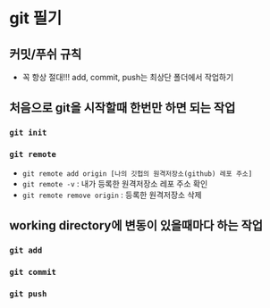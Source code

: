 # git 필기
## 커밋/푸쉬 규칙
* 꼭 항상 절대!!! add, commit, push는 최상단 폴더에서 작업하기

## 처음으로 git을 시작할때 한번만 하면 되는 작업
### `git init`
### `git remote`
* `git remote add origin [나의 깃헙의 원격저장소(github) 레포 주소]`
* `git remote -v` : 내가 등록한 원격저장소 레포 주소 확인
* `git remote remove origin` : 등록한 원격저장소 삭제


## working directory에 변동이 있을때마다 하는 작업
### `git add`
### `git commit`
### `git push`


